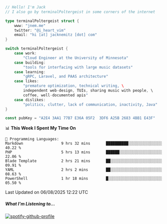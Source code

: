 ```go
// Hello! I'm Jack
// I also go by terminalPoltergeist in some corners of the internet

type terminalPoltergeist struct {
    www: "jnem.me"
    twitter: "@i_heart_vim"
    email: "hi [at] jacknemitz [dot] com"
}

switch terminalPoltergeist {
    case work:
        "Cloud Engineer at the University of Minnesota"
    case building:
        "tools for interfacing with large music datasets"
    case learning:
        "gRPC, Laravel, and PAAS architecture"
    case likes:
        "premature optimization, technical writing, \
        independent web-design, TUIs, sharing music with people, \
        coffee, well-documented apis"
    case dislikes:
        "politics, clutter, lack of communication, inactivity, Java"
}

const pubKey = "A2E4 3AA1 77B7 E36A 05F2  3DF6 A25B 2683 4BB1 E43F"
```

<!--START_SECTION:waka-->
📊 **This Week I Spent My Time On** 

```text
💬 Programming Languages: 
Markdown                 9 hrs 32 mins       ██████████░░░░░░░░░░░░░░░   40.22 % 
PHP                      5 hrs 13 mins       ██████░░░░░░░░░░░░░░░░░░░   22.06 % 
Blade Template           2 hrs 21 mins       ██░░░░░░░░░░░░░░░░░░░░░░░   09.91 % 
YAML                     2 hrs 2 mins        ██░░░░░░░░░░░░░░░░░░░░░░░   08.63 % 
PowerShell               1 hr 18 mins        █░░░░░░░░░░░░░░░░░░░░░░░░   05.50 % 
```


 Last Updated on 06/08/2025 12:22 UTC
<!--END_SECTION:waka-->

##### What I'm Listening to...

[![spotify-github-profile](https://jnem.me/listening-item?maxAge=2592000)](https://jnem.me/listening)
